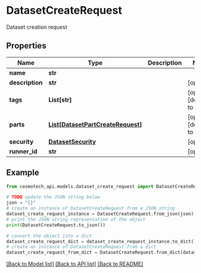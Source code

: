# DatasetCreateRequest

Dataset creation request

## Properties

Name | Type | Description | Notes
------------ | ------------- | ------------- | -------------
**name** | **str** |  | 
**description** | **str** |  | [optional] 
**tags** | **List[str]** |  | [optional] [default to []]
**parts** | [**List[DatasetPartCreateRequest]**](DatasetPartCreateRequest.md) |  | [optional] [default to []]
**security** | [**DatasetSecurity**](DatasetSecurity.md) |  | [optional] 
**runner_id** | **str** |  | [optional] 

## Example

```python
from cosmotech_api.models.dataset_create_request import DatasetCreateRequest

# TODO update the JSON string below
json = "{}"
# create an instance of DatasetCreateRequest from a JSON string
dataset_create_request_instance = DatasetCreateRequest.from_json(json)
# print the JSON string representation of the object
print(DatasetCreateRequest.to_json())

# convert the object into a dict
dataset_create_request_dict = dataset_create_request_instance.to_dict()
# create an instance of DatasetCreateRequest from a dict
dataset_create_request_from_dict = DatasetCreateRequest.from_dict(dataset_create_request_dict)
```
[[Back to Model list]](../README.md#documentation-for-models) [[Back to API list]](../README.md#documentation-for-api-endpoints) [[Back to README]](../README.md)


